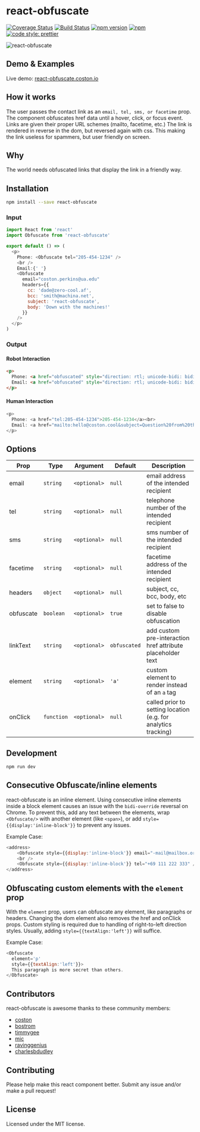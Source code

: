 # react-obfuscate

[![Coverage Status](https://coveralls.io/repos/github/coston/react-obfuscate/badge.svg?branch=master)](https://coveralls.io/github/coston/react-obfuscate?branch=master)
[![Build Status](https://travis-ci.org/coston/react-obfuscate.svg?branch=master)](https://travis-ci.org/coston/react-obfuscate)
[![npm version](https://badge.fury.io/js/react-obfuscate.svg)](https://www.npmjs.com/package/react-obfuscate)
[![npm](https://img.shields.io/npm/dm/react-obfuscate.svg)](https://www.npmjs.com/package/react-obfuscate)
[![code style: prettier](https://img.shields.io/badge/code_style-prettier-ff69b4.svg)](https://prettier.io)

![react-obfuscate](https://user-images.githubusercontent.com/7424180/28096225-c2f07142-666c-11e7-96ab-c12f34d1b86f.png)

## Demo & Examples

Live demo: [react-obfuscate.coston.io](https://react-obfuscate.coston.io)

## How it works

The user passes the contact link as an `email, tel, sms, or facetime` prop. The component obfuscates href data until a hover, click, or focus event. Links are given their proper URL schemes (mailto, facetime, etc.) The link is rendered in reverse in the dom, but reversed again with css. This making the link useless for spammers, but user friendly on screen.

## Why

The world needs obfuscated links that display the link in a friendly way.

## Installation

```bash
npm install --save react-obfuscate
```

### Input

```js
import React from 'react'
import Obfuscate from 'react-obfuscate'

export default () => (
  <p>
    Phone: <Obfuscate tel="205-454-1234" />
    <br />
    Email:{' '}
    <Obfuscate
      email="coston.perkins@ua.edu"
      headers={{
        cc: 'dade@zero-cool.af',
        bcc: 'smith@machina.net',
        subject: 'react-obfuscate',
        body: 'Down with the machines!'
      }}
    />
  </p>
)
```

### Output

#### Robot Interaction

```html
<p>
  Phone: <a href="obfuscated" style="direction: rtl; unicode-bidi: bidi-override;">4321-454-502</a><br>
  Email: <a href="obfuscated" style="direction: rtl; unicode-bidi: bidi-override;">looc.notsoc@olleh</a>
</p>
```

#### Human Interaction

```js
<p>
  Phone: <a href="tel:205-454-1234">205-454-1234</a><br>
  Email: <a href="mailto:hello@coston.cool&subject=Question%20from%20the%20website&cc=friend@coston.cool">hello@coston.cool</a>
</p>
```

## Options

| Prop      | Type        | Argument     | Default      | Description                                                    |
| --------- | ----------- | ------------ | ------------ | -------------------------------------------------------------- |
| email     | `string`    | `<optional>` | `null`       | email address of the intended recipient                        |
| tel       | `string`    | `<optional>` | `null`       | telephone number of the intended recipient                     |
| sms       | `string`    | `<optional>` | `null`       | sms number of the intended recipient                           |
| facetime  | `string`    | `<optional>` | `null`       | facetime address of the intended recipient                     |
| headers   | `object`    | `<optional>` | `null`       | subject, cc, bcc, body, etc                                    |
| obfuscate | `boolean`   | `<optional>` | `true`       | set to false to disable obfuscation                            |
| linkText  | `string`    | `<optional>` | `obfuscated` | add custom pre-interaction href attribute placeholder text               |
| element   | `string`    | `<optional>` | `'a'`        | custom element to render instead of an `a` tag                 |
| onClick   | `function`  | `<optional>` | `null`       | called prior to setting location (e.g. for analytics tracking) |

## Development

```bash
npm run dev
```

## Consecutive Obfuscate/inline elements
react-obfuscate is an inline element. Using consecutive inline elements inside a block element causes an issue with the `bidi-override` reversal on Chrome. To prevent this,
add any text between the elements, wrap `<Obfuscate/>` with another element (like `<span>`), or add `style={{display:'inline-block'}}` to prevent any issues.

Example Case:
```js
<address>
	<Obfuscate style={{display:'inline-block'}} email="-mail@mailbox.org" />
	<br />
	<Obfuscate style={{display:'inline-block'}} tel="+69 111 222 333" />
</address>
```

## Obfuscating custom elements with the `element` prop
With the `element` prop, users can obfuscate any element, like paragraphs or headers. Changing the dom element also removes the href and onClick props. Custom styling is required due to handling of right-to-left direction styles. Usually, adding `style={{textAlign:'left'}}` will suffice.

Example Case:
```js
<Obfuscate 
  element='p'
  style={{textAlign:'left'}}>
  This paragraph is more secret than others.
</Obfuscate>
```

## Contributors

react-obfuscate is awesome thanks to these community members:

* [coston](https://github.com/coston)
* [bostrom](https://github.com/bostrom)
* [timmygee](https://github.com/timmygee)
* [mic](https://github.com/mic)
* [ravinggenius](https://github.com/ravinggenius)
* [charlesbdudley](https://github.com/charlesbdudley)


## Contributing

Please help make this react component better. Submit any issue and/or make a pull request!

## License

Licensed under the MIT license.
